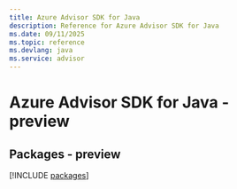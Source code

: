 ```yaml
---
title: Azure Advisor SDK for Java
description: Reference for Azure Advisor SDK for Java
ms.date: 09/11/2025
ms.topic: reference
ms.devlang: java
ms.service: advisor
---
```

# Azure Advisor SDK for Java - preview
## Packages - preview
[!INCLUDE [packages](advisor-index.md)]